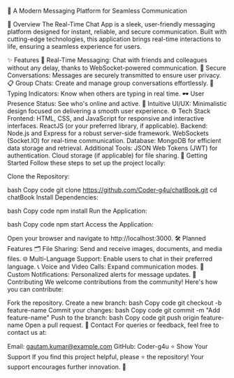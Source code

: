 🚀 A Modern Messaging Platform for Seamless Communication

📌 Overview
The Real-Time Chat App is a sleek, user-friendly messaging platform designed for instant, reliable, and secure communication. Built with cutting-edge technologies, this application brings real-time interactions to life, ensuring a seamless experience for users.

✨ Features
📡 Real-Time Messaging: Chat with friends and colleagues without any delay, thanks to WebSocket-powered communication.
🔐 Secure Conversations: Messages are securely transmitted to ensure user privacy.
📋 Group Chats: Create and manage group conversations effortlessly.
💬 Typing Indicators: Know when others are typing in real time.
🕶️ User Presence Status: See who's online and active.
🎨 Intuitive UI/UX: Minimalistic design focused on delivering a smooth user experience.
⚙️ Tech Stack
Frontend:
HTML, CSS, and JavaScript for responsive and interactive interfaces.
ReactJS (or your preferred library, if applicable).
Backend:
Node.js and Express for a robust server-side framework.
WebSockets (Socket.IO) for real-time communication.
Database:
MongoDB for efficient data storage and retrieval.
Additional Tools:
JSON Web Tokens (JWT) for authentication.
Cloud storage (if applicable) for file sharing.
🚀 Getting Started
Follow these steps to set up the project locally:

Clone the Repository:

bash
Copy code
git clone https://github.com/Coder-g4u/chatBook.git
cd chatBook
Install Dependencies:

bash
Copy code
npm install
Run the Application:

bash
Copy code
npm start
Access the Application:

Open your browser and navigate to http://localhost:3000.
🛠️ Planned Features
🗂️ File Sharing: Send and receive images, documents, and media files.
🌐 Multi-Language Support: Enable users to chat in their preferred language.
📞 Voice and Video Calls: Expand communication modes.
🔔 Custom Notifications: Personalized alerts for message updates.
🤝 Contributing
We welcome contributions from the community! Here's how you can contribute:

Fork the repository.
Create a new branch:
bash
Copy code
git checkout -b feature-name
Commit your changes:
bash
Copy code
git commit -m "Add feature-name"
Push to the branch:
bash
Copy code
git push origin feature-name
Open a pull request.
📧 Contact
For queries or feedback, feel free to contact us at:

Email: gautam.kumar@example.com
GitHub: Coder-g4u
⭐ Show Your Support
If you find this project helpful, please ⭐ the repository! Your support encourages further innovation. 🙌

